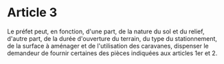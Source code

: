 # Article 3

Le préfet peut, en fonction, d'une part, de la nature du sol et du relief, d'autre part, de la durée d'ouverture du terrain, du type du stationnement, de la surface à aménager et de l'utilisation des caravanes, dispenser le demandeur de fournir certaines des pièces indiquées aux articles 1er et 2.
